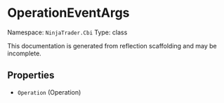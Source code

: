 # OperationEventArgs

Namespace: `NinjaTrader.Cbi`
Type: class

This documentation is generated from reflection scaffolding and may be incomplete.

## Properties
- `Operation` (Operation)
